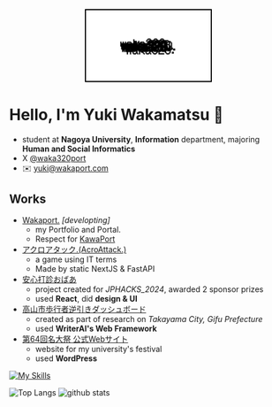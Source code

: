 <div align="center">
  <img src="./power.png" alt="Banner" width="45%" style="border: 2px solid black;" />
</div>

# Hello, I'm Yuki Wakamatsu 👋

- student at **Nagoya University**, **Information** department, majoring **Human and Social Informatics**  
- X [@waka320port](https://x.com/waka320port)
- ✉️ [yuki@wakaport.com](mailto:yuki@wakaport.com)

## Works

- [Wakaport.](https://wakaport.com/) *[developting]*
  - my Portfolio and Portal.
  - Respect for [KawaPort](https://kawaport.pages.dev/)
- [アクロアタック.(AcroAttack.)](https://acro-attack.wakaport.com)
  - a game using IT terms
  - Made by static NextJS & FastAPI
- [安心打診おばあ](https://jphacks.github.io/ng_2406/)
  - project created for *JPHACKS_2024*, awarded 2 sponsor prizes
  - used **React**, did **design & UI**
- [高山市歩行者逆引きダッシュボード](http://35.73.95.100/)
  - created as part of research on *Takayama City, Gifu Prefecture*
  - used **WriterAI's Web Framework**
- [第64回名大祭 公式Webサイト](https://old.meidaisai.com/)
  - website for my university's festival
  - used **WordPress**


[![My Skills](https://skillicons.dev/icons?i=react,nextjs,bootstrap,tailwind,materialui,django,fastapi,wordpress)](https://skillicons.dev)

<div align="left"> 
  <img alt="Top Langs" height="170px" src="https://github-readme-stats.vercel.app/api?username=waka320&layout=compact" />
  <img alt="github stats" height="170px" src="https://github-readme-stats.vercel.app/api/top-langs/?username=waka320&layout=compact" />
</div>
